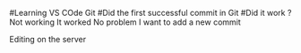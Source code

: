 #Learning VS COde Git
#Did the first successful commit in Git
#Did it work ?
Not working
It worked
No problem
I want to add a new commit

Editing on the server
